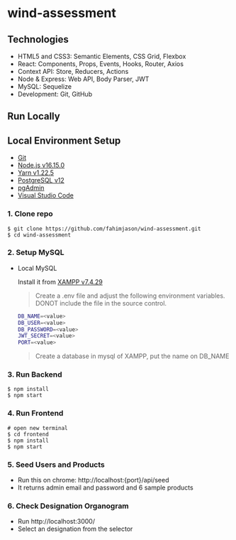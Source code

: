 # wind-assessment

## Technologies

-   HTML5 and CSS3: Semantic Elements, CSS Grid, Flexbox
-   React: Components, Props, Events, Hooks, Router, Axios
-   Context API: Store, Reducers, Actions
-   Node & Express: Web API, Body Parser, JWT
-   MySQL: Sequelize
-   Development: Git, GitHub

## Run Locally

## Local Environment Setup

-   [Git](https://git-scm.com/)
-   [Node.js v16.15.0](https://nodejs.org/en/)
-   [Yarn v1.22.5](https://classic.yarnpkg.com/en/docs/install/#windows-stable)
-   [PostgreSQL v12](https://www.enterprisedb.com/downloads/postgres-postgresql-downloads)
-   [pgAdmin](https://www.pgadmin.org/)
-   [Visual Studio Code](https://code.visualstudio.com/)

### 1. Clone repo

```
$ git clone https://github.com/fahimjason/wind-assessment.git
$ cd wind-assessment
```

### 2. Setup MySQL

-   Local MySQL

    Install it from [XAMPP v7.4.29 ](https://www.apachefriends.org/download.html)

    > Create a .env file and adjust the following environment variables. DONOT include the file in the source control.

    ```bash
    DB_NAME=<value>
    DB_USER=<value>
    DB_PASSWORD=<value>
    JWT_SECRET=<value>
    PORT=<value>
    ```

    > Create a database in mysql of XAMPP, put the name on DB_NAME

### 3. Run Backend

```
$ npm install
$ npm start
```

### 4. Run Frontend

```
# open new terminal
$ cd frontend
$ npm install
$ npm start
```

### 5. Seed Users and Products

-   Run this on chrome: http://localhost:{port}/api/seed
-   It returns admin email and password and 6 sample products

### 6. Check Designation Organogram

-   Run http://localhost:3000/
-   Select an designation from the selector
